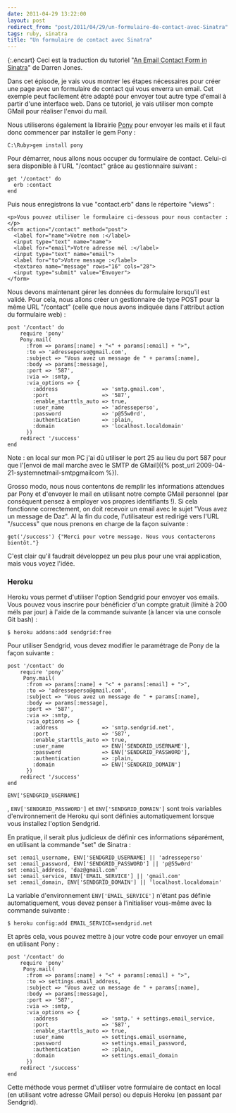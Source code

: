 ```yaml
---
date: 2011-04-29 13:22:00
layout: post
redirect_from: "post/2011/04/29/un-formulaire-de-contact-avec-Sinatra"
tags: ruby, sinatra
title: "Un formulaire de contact avec Sinatra"
---
```


{:.encart}
Ceci est la traduction du tutoriel "[An Email Contact Form in Sinatra](http://ididitmyway.herokuapp.com/past/2010/12/4/an_email_contact_form_in_sinatra/)" de Darren Jones.

Dans cet épisode, je vais vous montrer les étapes nécessaires pour créer une
page avec un formulaire de contact qui vous enverra un email. Cet exemple peut
facilement être adapté pour envoyer tout autre type d'email à partir d'une
interface web. Dans ce tutoriel, je vais utiliser mon compte GMail pour
réaliser l'envoi du mail.

Nous utiliserons également la librairie [Pony](https://github.com/benprew/pony) pour envoyer les mails
et il faut donc commencer par installer le gem Pony :

```
C:\Ruby>gem install pony
```

Pour démarrer, nous allons nous occuper du formulaire de contact. Celui-ci
sera disponible à l'URL "/contact" grâce au gestionnaire suivant :

```
get '/contact' do
  erb :contact
end
```

Puis nous enregistrons la vue "contact.erb" dans le répertoire
"views" :

```
<p>Vous pouvez utiliser le formulaire ci-dessous pour nous contacter :</p>
<form action="/contact" method="post">
  <label for="name">Votre nom :</label>
  <input type="text" name="name">
  <label for="email">Votre adresse mél :</label>
  <input type="text" name="email">
  <label for="to">Votre message :</label>
  <textarea name="message" rows="16" cols="28">
  <input type="submit" value="Envoyer">
</form>
```

Nous devons maintenant gérer les données du formulaire lorsqu'il est validé.
Pour cela, nous allons créer un gestionnaire de type POST pour la même URL
"/contact" (celle que nous avons indiquée dans l'attribut action du formulaire
web) :

```
post '/contact' do 
    require 'pony'
    Pony.mail(
      :from => params[:name] + "<" + params[:email] + ">",
      :to => 'adresseperso@gmail.com',
      :subject => "Vous avez un message de " + params[:name],
      :body => params[:message],
      :port => '587',
      :via => :smtp,
      :via_options => { 
        :address              => 'smtp.gmail.com', 
        :port                 => '587', 
        :enable_starttls_auto => true, 
        :user_name            => 'adresseperso', 
        :password             => 'p@55w0rd', 
        :authentication       => :plain, 
        :domain               => 'localhost.localdomain'
      })
    redirect '/success' 
end
```

Note : en local sur mon PC j'ai dû utiliser le port 25 au lieu du port
587 pour que l'[envoi de mail marche avec le SMTP de GMail]({% post_url 2009-04-21-systemnetmail-smtpgmailcom %}).

Grosso modo, nous nous contentons de remplir les informations attendues par
Pony et d'envoyer le mail en utilisant notre compte GMail personnel (par
conséquent pensez à employer vos propres identifiants !). Si cela fonctionne
correctement, on doit recevoir un email avec le sujet "Vous avez un message de
Daz". Al la fin du code, l'utilisateur est redirigé vers l'URL "/success" que
nous prenons en charge de la façon suivante :

```
get('/success') {"Merci pour votre message. Nous vous contacterons bientôt."}
```

C'est clair qu'il faudrait développez un peu plus pour une vrai application,
mais vous voyez l'idée.

### Heroku

Heroku vous permet d'utiliser l'option Sendgrid pour envoyer vos emails.
Vous pouvez vous inscrire pour bénéficier d'un compte gratuit (limité à 200
méls par jour) à l'aide de la commande suivante (à lancer via une console Git
bash) :

```
$ heroku addons:add sendgrid:free
```

Pour utiliser Sendgrid, vous devez modifier le paramétrage de Pony de la
façon suivante :

```
post '/contact' do 
    require 'pony'
     Pony.mail(
      :from => params[:name] + "<" + params[:email] + ">",
      :to => 'adresseperso@gmail.com',
      :subject => "Vous avez un message de " + params[:name],
      :body => params[:message],
      :port => '587',
      :via => :smtp,
      :via_options => { 
        :address              => 'smtp.sendgrid.net', 
        :port                 => '587', 
        :enable_starttls_auto => true, 
        :user_name            => ENV['SENDGRID_USERNAME'], 
        :password             => ENV['SENDGRID_PASSWORD'], 
        :authentication       => :plain, 
        :domain               => ENV['SENDGRID_DOMAIN']
      })
    redirect '/success' 
end
```

```
ENV['SENDGRID_USERNAME]
```
, `ENV['SENDGRID_PASSWORD']`
et `ENV['SENDGRID_DOMAIN']` sont trois variables d'environnement de
Heroku qui sont définies automatiquement lorsque vous installez l'option
Sendgrid.

En pratique, il serait plus judicieux de définir ces informations
séparément, en utilisant la commande "set" de Sinatra :

```
set :email_username, ENV['SENDGRID_USERNAME] || 'adresseperso'
set :email_password, ENV['SENDGRID_PASSWORD'] || 'p@55w0rd'
set :email_address, 'daz@gmail.com'
set :email_service, ENV['EMAIL_SERVICE'] || 'gmail.com'
set :email_domain, ENV['SENDGRID_DOMAIN'] || 'localhost.localdomain'
```

La variable d'environnement `ENV['EMAIL_SERVICE']` n'étant pas
définie automatiquement, vous devez penser à l'initialiser vous-même avec la
commande suivante :

```
$ heroku config:add EMAIL_SERVICE=sendgrid.net
```

Et après cela, vous pouvez mettre à jour votre code pour envoyer un email en
utilisant Pony :

```
post '/contact' do 
    require 'pony'
     Pony.mail(
      :from => params[:name] + "<" + params[:email] + ">",
      :to => settings.email_address,
      :subject => "Vous avez un message de " + params[:name],
      :body => params[:message],
      :port => '587',
      :via => :smtp,
      :via_options => { 
        :address              => 'smtp.' + settings.email_service, 
        :port                 => '587', 
        :enable_starttls_auto => true, 
        :user_name            => settings.email_username, 
        :password             => settings.email_password, 
        :authentication       => :plain, 
        :domain               => settings.email_domain
      })
    redirect '/success' 
end
```

Cette méthode vous permet d'utiliser votre formulaire de contact en local
(en utilisant votre adresse GMail perso) ou depuis Heroku (en passant par
Sendgrid).
